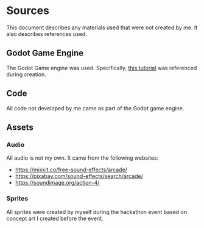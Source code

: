 # Sources

This document describes any materials used that were not created by me. It also describes references used.

## Godot Game Engine

The Godot Game engine was used. Specifically, [this tutorial](https://docs.godotengine.org/en/stable/getting_started/step_by_step/) was referenced during creation. 

## Code

All code not developed by me came as part of the Godot game engine.

## Assets

### Audio

All audio is not my own. It came from the following websites:

- https://mixkit.co/free-sound-effects/arcade/
- https://pixabay.com/sound-effects/search/arcade/
- https://soundimage.org/action-4/

### Sprites

All sprites were created by myself during the hackathon event based on concept art I created before the event. 
